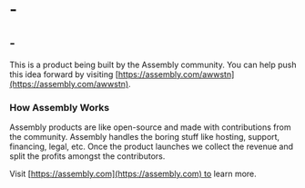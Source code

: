# - 

## - 

This is a product being built by the Assembly community. You can help push this idea forward by visiting [https://assembly.com/awwstn](https://assembly.com/awwstn).

### How Assembly Works

Assembly products are like open-source and made with contributions from the community. Assembly handles the boring stuff like hosting, support, financing, legal, etc. Once the product launches we collect the revenue and split the profits amongst the contributors.

Visit [https://assembly.com](https://assembly.com) to learn more.
